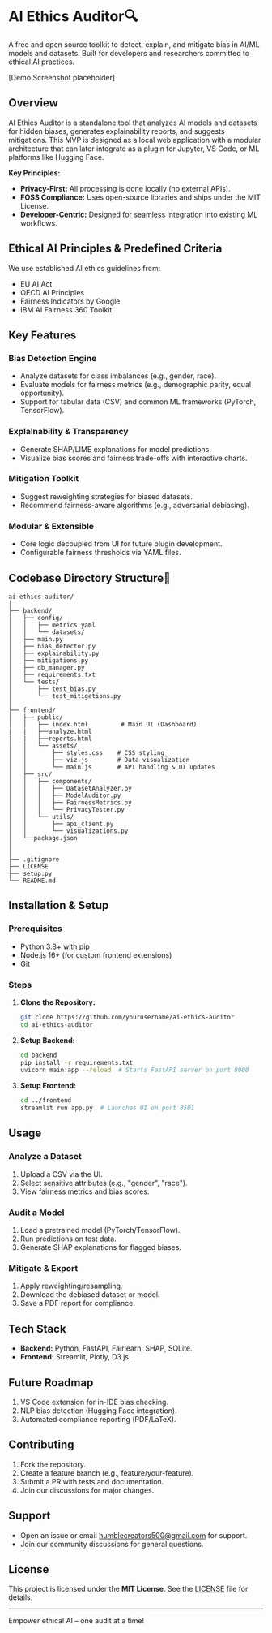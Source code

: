 # AI Ethics Auditor🔍

A free and open source toolkit to detect, explain, and mitigate bias in AI/ML models and datasets. Built for developers and researchers committed to ethical AI practices.

[Demo Screenshot placeholder]

## Overview

AI Ethics Auditor is a standalone tool that analyzes AI models and datasets for hidden biases, generates explainability reports, and suggests mitigations. This MVP is designed as a local web application with a modular architecture that can later integrate as a plugin for Jupyter, VS Code, or ML platforms like Hugging Face.

**Key Principles:**
- **Privacy-First:** All processing is done locally (no external APIs).
- **FOSS Compliance:** Uses open-source libraries and ships under the MIT License.
- **Developer-Centric:** Designed for seamless integration into existing ML workflows.

## Ethical AI Principles & Predefined Criteria

We use established AI ethics guidelines from:
- EU AI Act
- OECD AI Principles
- Fairness Indicators by Google
- IBM AI Fairness 360 Toolkit

## Key Features

### Bias Detection Engine
- Analyze datasets for class imbalances (e.g., gender, race).
- Evaluate models for fairness metrics (e.g., demographic parity, equal opportunity).
- Support for tabular data (CSV) and common ML frameworks (PyTorch, TensorFlow).

### Explainability & Transparency
- Generate SHAP/LIME explanations for model predictions.
- Visualize bias scores and fairness trade-offs with interactive charts.

### Mitigation Toolkit
- Suggest reweighting strategies for biased datasets.
- Recommend fairness-aware algorithms (e.g., adversarial debiasing).

### Modular & Extensible
- Core logic decoupled from UI for future plugin development.
- Configurable fairness thresholds via YAML files.

## Codebase Directory Structure📂

```
ai-ethics-auditor/
│
├── backend/
│   ├── config/
│   │   ├── metrics.yaml
│   │   └── datasets/
│   ├── main.py
│   ├── bias_detector.py
│   ├── explainability.py
│   ├── mitigations.py
│   ├── db_manager.py
│   ├── requirements.txt
│   └── tests/
│       ├── test_bias.py
│       └── test_mitigations.py
│
├── frontend/
│   ├── public/
│   │   ├── index.html         # Main UI (Dashboard)
|   |   ├──analyze.html
|   |   ├──reports.html        
│   │   └── assets/
│   │       ├── styles.css    # CSS styling
│   │       ├── viz.js        # Data visualization
│   │       └── main.js       # API handling & UI updates
│   ├── src/   
│   │   ├── components/
│   │   │   ├── DatasetAnalyzer.py
│   │   │   ├── ModelAuditor.py
│   │   │   ├── FairnessMetrics.py
│   │   │   └── PrivacyTester.py
│   │   └── utils/
│   │       ├── api_client.py
│   │       └── visualizations.py
│   └──package.json
│   
│
├── .gitignore
├── LICENSE
├── setup.py
└── README.md
```

## Installation & Setup

### Prerequisites
- Python 3.8+ with pip
- Node.js 16+ (for custom frontend extensions)
- Git

### Steps
1. **Clone the Repository:**
   ```bash
   git clone https://github.com/yourusername/ai-ethics-auditor
   cd ai-ethics-auditor
   ```

2. **Setup Backend:**
   ```bash
   cd backend
   pip install -r requirements.txt
   uvicorn main:app --reload  # Starts FastAPI server on port 8000
   ```

3. **Setup Frontend:**
   ```bash
   cd ../frontend
   streamlit run app.py  # Launches UI on port 8501
   ```

## Usage

### Analyze a Dataset
1. Upload a CSV via the UI.
2. Select sensitive attributes (e.g., "gender", "race").
3. View fairness metrics and bias scores.

### Audit a Model
1. Load a pretrained model (PyTorch/TensorFlow).
2. Run predictions on test data.
3. Generate SHAP explanations for flagged biases.

### Mitigate & Export
1. Apply reweighting/resampling.
2. Download the debiased dataset or model.
3. Save a PDF report for compliance.

## Tech Stack
- **Backend:** Python, FastAPI, Fairlearn, SHAP, SQLite.
- **Frontend:** Streamlit, Plotly, D3.js.

## Future Roadmap
1. VS Code extension for in-IDE bias checking.
2. NLP bias detection (Hugging Face integration).
3. Automated compliance reporting (PDF/LaTeX).

## Contributing
1. Fork the repository.
2. Create a feature branch (e.g., feature/your-feature).
3. Submit a PR with tests and documentation.
4. Join our discussions for major changes.

## Support
- Open an issue or email humblecreators500@gmail.com for support.
- Join our community discussions for general questions.

## License
This project is licensed under the **MIT License**. See the [LICENSE](./LICENSE) file for details.

---

Empower ethical AI – one audit at a time!
